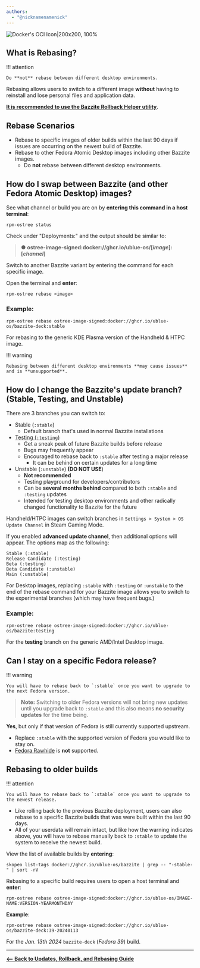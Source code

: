 ```yaml
---
authors:
  - "@nicknamenamenick"
---
```


<!-- ANCHOR: METADATA -->
<!--{"url_discourse": "https://universal-blue.discourse.group/docs?topic=2646", "fetched_at": "2024-09-03 16:43:14.912897+00:00"}-->
<!-- ANCHOR_END: METADATA -->

![Docker's OCI Icon|200x200, 100%](../../img/Dockers_OCI_Icon.png)

## What is Rebasing?

!!! attention 
    
    Do **not** rebase between different desktop environments.

Rebasing allows users to switch to a different image **without** having to reinstall and lose personal files and application data.

[**It is recommended to use the Bazzite Rollback Helper utility**](./bazzite_rollback_helper.md).

## Rebase Scenarios

- Rebase to specific images of older builds within the last 90 days if issues are occurring on the newest build of Bazzite.
- Rebase to other Fedora Atomic Desktop images including other Bazzite images.
  - Do **not** rebase between different desktop environments.

## How do I swap between Bazzite (and other Fedora Atomic Desktop) images?

See what channel or build you are on by **entering this command in a host terminal**:

```command
rpm-ostree status
```

Check under "Deployments:" and the output should be similar to:

> **● ostree-image-signed:docker://ghcr.io/ublue-os/[*image*]:[*channel*]**

Switch to another Bazzite variant by entering the command for each specific image.

Open the terminal and **enter**:

```
rpm-ostree rebase <image>
```

### **Example**:

```command
rpm-ostree rebase ostree-image-signed:docker://ghcr.io/ublue-os/bazzite-deck:stable
```

For rebasing to the generic KDE Plasma version of the Handheld & HTPC image.

!!! warning
    
    Rebasing between different desktop environments **may cause issues** and is **unsupported**.

## How do I change the Bazzite's update branch? (Stable, Testing, and Unstable)

There are 3 branches you can switch to:

- Stable (`:stable`)
  - Default branch that's used in normal Bazzite installations
- [Testing (`:testing`)](https://github.com/ublue-os/bazzite/compare/main...testing)
  - Get a sneak peak of future Bazzite builds before release
  - Bugs may frequently appear
  - Encouraged to rebase back to `:stable` after testing a major release
    - It can be behind on certain updates for a long time
- Unstable (`:unstable`) **(DO NOT USE**)
  - **Not recommended**
  - Testing playground for developers/contributors
  - Can be **several months behind** compared to both `:stable` and `:testing` updates
  - Intended for testing desktop environments and other radically changed functionality to Bazzite for the future

Handheld/HTPC images can switch branches in `Settings > System > OS Update Channel` in Steam Gaming Mode.

If you enabled **advanced update channel**, then additional options will appear. The options map as the following:

```
Stable (:stable)
Release Candidate (:testing)
Beta (:testing)
Beta Candidate (:unstable)
Main (:unstable)
```

For Desktop images, replacing `:stable` with `:testing` or `:unstable` to the end of the rebase command for your Bazzite image allows you to switch to the experimental branches (which may have frequent bugs.)

###  **Example**:

```command
rpm-ostree rebase ostree-image-signed:docker://ghcr.io/ublue-os/bazzite:testing
```

For the **testing** branch on the generic AMD/Intel Desktop image.

## Can I stay on a specific Fedora release?

!!! warning 
    
    You will have to rebase back to `:stable` once you want to upgrade to the next Fedora version.

> **Note:** Switching to older Fedora versions will not bring new updates until you upgrade back to `:stable` and this also means **no security updates** for the time being.

**Yes**, but only if that version of Fedora is still currently supported upstream.

- Replace `:stable` with the supported version of Fedora you would like to stay on.
- [Fedora Rawhide](https://docs.fedoraproject.org/en-US/releases/rawhide/) is **not** supported.

## Rebasing to older builds

!!! attention 

    You will have to rebase back to `:stable` once you want to upgrade to the newest release.

- Like rolling back to the previous Bazzite deployment, users can also rebase to a specific Bazzite builds that was were built within the last 90 days.
- All of your userdata will remain intact, but like how the warning indicates above, you will have to rebase manually back to `:stable` to update the system to receive the newest build.

View the list of available builds by **entering**:

```command
skopeo list-tags docker://ghcr.io/ublue-os/bazzite | grep -- "-stable-" | sort -rV
```

Rebasing to a specific build requires users to open a host terminal and **enter**:

```command
rpm-ostree rebase ostree-image-signed:docker://ghcr.io/ublue-os/IMAGE-NAME:VERSION-YEARMONTHDAY
```

**Example**:

```command
rpm-ostree rebase ostree-image-signed:docker://ghcr.io/ublue-os/bazzite-deck:39-20240113
```

For the _Jan. 13th 2024_ `bazzite-deck` (_Fedora 39_) build.

<hr>

[**<-- Back to Updates, Rollback, and Rebasing Guide**](./index.md)
